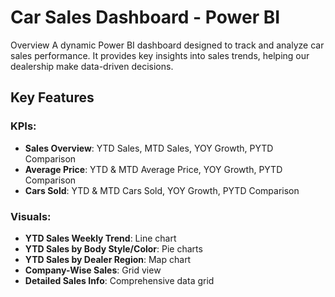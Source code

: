 # Car Sales Dashboard - Power BI
Overview
A dynamic Power BI dashboard designed to track and analyze car sales performance. It provides key insights into sales trends, helping our dealership make data-driven decisions.

## Key Features

### KPIs:
- **Sales Overview**: YTD Sales, MTD Sales, YOY Growth, PYTD Comparison
- **Average Price**: YTD & MTD Average Price, YOY Growth, PYTD Comparison
- **Cars Sold**: YTD & MTD Cars Sold, YOY Growth, PYTD Comparison

### Visuals:
- **YTD Sales Weekly Trend**: Line chart
- **YTD Sales by Body Style/Color**: Pie charts
- **YTD Sales by Dealer Region**: Map chart
- **Company-Wise Sales**: Grid view
- **Detailed Sales Info**: Comprehensive data grid
